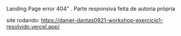Landing Page error 404" . Parte responsiva feita de autoria própria

site rodando: https://daniel-dantas0921-workshop-exercicio1-resolvido.vercel.app/

